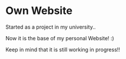# Own Website

Started as a project in my university..

Now it is the base of my personal Website! :)

Keep in mind that it is still working in progress!!
